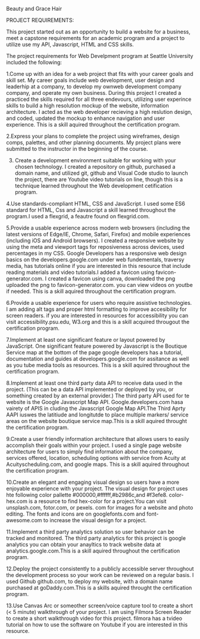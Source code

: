 Beauty and Grace Hair

PROJECT REQUIREMENTS: 

This project  started out as an opportunity to build a website for a business, meet a capstone requirements for an academic  program and a project to utilize use my API, Javascript, HTML and CSS skills. 

The project requirements for Web Develpment program at Seattle University included the following:


1.Come up with an idea for a web project that fits with your career goals and skill set.
My career goals include web development, user design and leaderhip at a company, to develop my ownweb development company company, and operate my own business. During this project I created a practiced the skills required for all three endevours, utilizing user experince skills to build a high resolution mockup of the website, information architecture.  I acted as the web developer recieving a high reslution design, and coded, updated the mockup to enhance navigation and user experience. This is a skill aquired throughout the certification program.




2.Express your plans to complete the project using wireframes, design comps, palettes, and other planning documents.
My project plans were submitted to the instructor in the beginning of the course. 

 

3. Create a development environment suitable for working with your chosen technology.
I created a repository  on github, purchased a domain name, and utilized git, github and Visual Code studio to launch the project, there are Youtube video tutorials on line, though this is a technique learned throughout the Web development cetification program. 




4.Use standards-compliant HTML, CSS and JavaScript.
I used some ES6 standard for HTML, Css and Javascript a skill learned throughout the program.I used a flexgrid, a feautre found on flexgrid.com. 




5.Provide a usable experience across modern web browsers (including the latest versions of Edge/IE, Chrome, Safari, Firefox) and mobile experiences (including iOS and Android browsers).
I created a  responsive website by  using the meta and viewport tags for reposiveness across devices, used percentages in my CSS. Google Developers has a responsive web design basics on the developers.google.com under web fundementals, traversy media, has tutorials online if you are interested in this resource that include reading materials and video tutorials.I added a favicon using favicon-generator.com. I created a favicon using canva, downloaded the png uploaded the png to favicon-generator.com. you can view videos on youtbe if needed. This is a skill aquired throughout the certification program.




6.Provide a usable experience for users who require assistive technologies.
I am adding alt tags and proper html formatting to improve accesibility for screen readers. if you are interested in resources for accessibility you can visit accessibility.psu.edu, W3.org and this is a skill acquired througout the certification program.




7.Implement at least one significant feature or layout powered by JavaScript.
One significant feature powered by Javascript is the Boutique Service map at the bottom of the page google developers has a tutorial, documentation and guides at developers.google.com for assitance as well as you tube media tools as resources. This is a skill aquired throughout the certification program.




8.Implement at least one third party data API to receive data used in the project. (This can be a data API implemented or deployed by you, or something created by an external provider.)
The third party API used for te website is the Google Javascript Map API.  Google.developers.com hasa vairety of APIS in cluding the Javascript Google Map API.The Third Aprty AAPI iuswes the latitiude and longitutde to place multiple markers/ service areas on the website boutique service map.This is a skill aquired throught the certification program.


9.Create a user friendly information architecture that allows users to easily accomplish their goals within your project.
I used a single page website architecture for users to simply find information about the company, services offered, location, scheduling options with  service from Acuity at Acuityscheduling.com, and google maps. This is a skill aquired throughout the certification program.




10.Create an elegant and engaging visual design so users have a more enjoyable experience with your project.
The visual design for project uses hte following  color pallette #000000,#ffffff,#b2986c,and #f3efe8. color-hex.com is a resource to find hex-color for a project.You can visit unsplash.com, fotor.com, or pexels. com for images for a website and photo editing. The fonts and icons are on googlefonts.com and font-awesome.com to increase the visual design for a project.




11.Implement a third party analytics solution so user behavior can be tracked and monitored.
The third party analytics for this project is google analytics you can obtain your anayltics to track website data at analytics.google.com.This is a skill aquired throughout the certification program.




12.Deploy the project consistently to a publicly accessible server throughout the development process so your work can be reviewed on a regular basis.
I used Github github.com, to deploy my  website, with a domain name purchased at goDaddy.com.This is a skills aquired throught the certification program. 




13.Use Canvas Arc or someother screen/voice capture tool to create a short (< 5 minute) walkthrough of your project.
I am using Filmora Screen Reader to create a short walkthrough video for this project. filmora has a tvideo tutorial on how to use the software on Youtube if you are interested in this resource. 

